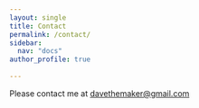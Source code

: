 ```yaml
---
layout: single
title: Contact
permalink: /contact/
sidebar:
  nav: "docs"
author_profile: true
  
---
```



Please contact me at davethemaker@gmail.com

